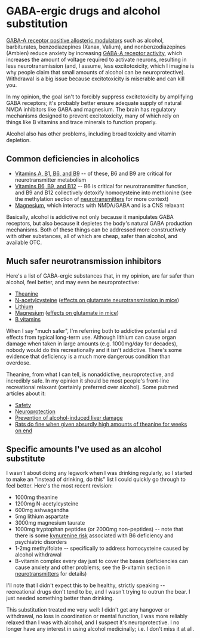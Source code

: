 # GABA-ergic drugs and alcohol substitution
[GABA-A receptor positive allosteric modulators](https://en.wikipedia.org/wiki/GABAA_receptor_positive_allosteric_modulator) such as alcohol, barbiturates, benzodiazepines (Xanax, Valium), and nonbenzodiazepines (Ambien) reduce anxiety by increasing [GABA-A receptor activity](https://en.wikipedia.org/wiki/GABAA_receptor), which increases the amount of voltage required to activate neurons, resulting in less neurotransmission (and, I assume, less excitotoxicity, which I imagine is why people claim that small amounts of alcohol can be neuroprotective). Withdrawal is a big issue because excitotoxicity is miserable and can kill you.

In my opinion, the goal isn't to forcibly suppress excitotoxicity by amplifying GABA receptors; it's probably better ensure adequate supply of natural NMDA inhibitors like GABA and magnesium. The brain has regulatory mechanisms designed to prevent excitotoxicity, many of which rely on things like B vitamins and trace minerals to function properly.

Alcohol also has other problems, including broad toxicity and vitamin depletion.


## Common deficiencies in alcoholics
+ [Vitamins A, B1, B6, and B9](https://pubmed.ncbi.nlm.nih.gov/3544907/) -- of these, B6 and B9 are critical for neurotransmitter metabolism
+ [Vitamins B6, B9, and B12](https://pubmed.ncbi.nlm.nih.gov/10758367/) -- B6 is critical for neurotransmitter function, and B9 and B12 collectively detoxify homocysteine into methionine (see the methylation section of [neurotransmitters](neurotransmitters.md) for more context)
+ [Magnesium](https://pubmed.ncbi.nlm.nih.gov/7836619/), which interacts with NMDA/GABA and is a CNS relaxant

Basically, alcohol is addictive not only because it manipulates GABA receptors, but also because it depletes the body's natural GABA production mechanisms. Both of these things can be addressed more constructively with other substances, all of which are cheap, safer than alcohol, and available OTC.


## Much safer neurotransmission inhibitors
Here's a list of GABA-ergic substances that, in my opinion, are far safer than alcohol, feel better, and may even be neuroprotective:

+ [Theanine](https://en.wikipedia.org/wiki/Theanine)
+ [N-acetylcysteine](https://en.wikipedia.org/wiki/Acetylcysteine) ([effects on glutamate neurotransmission in mice](https://pubmed.ncbi.nlm.nih.gov/29985009/))
+ [Lithium](https://pubmed.ncbi.nlm.nih.gov/2868724/)
+ [Magnesium](https://en.wikipedia.org/wiki/Magnesium_in_biology) ([effects on glutamate in mice](https://pubmed.ncbi.nlm.nih.gov/18799816/))
+ [B vitamins](https://www.researchgate.net/publication/311242581_Relation_between_vitamins_of_the_b_complex_GABA_and_glutamate_and_their_role_in_neurocognitive_disorders_-Brief_review)

When I say "much safer", I'm referring both to addictive potential and effects from typical long-term use. Although lithium can cause organ damage when taken in large amounts (e.g. 1000mg/day for decades), nobody would do this recreationally and it isn't addictive. There's some evidence that deficiency is a much more dangerous condition than overdose.

Theanine, from what I can tell, is nonaddictive, neuroprotective, and incredibly safe. In my opinion it should be most people's front-line recreational relaxant (certainly preferred over alcohol). Some pubmed articles about it:

+ [Safety](https://pubmed.ncbi.nlm.nih.gov/26192072/)
+ [Neuroprotection](https://pubmed.ncbi.nlm.nih.gov/31145971/)
+ [Prevention of alcohol-induced liver damage](https://pubmed.ncbi.nlm.nih.gov/16141543/)
+ [Rats do fine when given absurdly high amounts of theanine for weeks on end](https://www.sciencedirect.com/science/article/abs/pii/S0278691506000949)


## Specific amounts I've used as an alcohol substitute
I wasn't about doing any legwork when I was drinking regularly, so I started to make an "instead of drinking, do this" list I could quickly go through to feel better. Here's the most recent revision:

+ 1000mg theanine
+ 1200mg N-acetylcysteine
+ 600mg ashwagandha
+ 5mg lithium aspartate
+ 3000mg magnesium taurate
+ 1000mg tryptophan peptides (or 2000mg non-peptides) -- note that there is some [kynurenine risk](https://en.wikipedia.org/wiki/Kynurenine) associated with B6 deficiency and psychiatric disorders
+ 1-2mg methylfolate -- specifically to address homocysteine caused by alcohol withdrawal
+ B-vitamin complex every day just to cover the bases (deficiencies can cause anxiety and other problems; see the B-vitamin section in [neurotransmitters](neurotransmitters.md) for details)

I'll note that I didn't expect this to be healthy, strictly speaking -- recreational drugs don't tend to be, and I wasn't trying to outrun the bear. I just needed something better than drinking.

This substitution treated me very well: I didn't get any hangover or withdrawal, no loss in coordination or mental function, I was more reliably relaxed than I was with alcohol, and I suspect it's neuroprotective. I no longer have any interest in using alcohol medicinally; i.e. I don't miss it at all.
